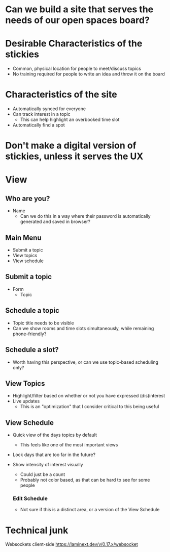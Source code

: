 # Can we build a site that serves the needs of our open spaces board?

# Desirable Characteristics of the stickies
- Common, physical location for people to meet/discuss topics
- No training required for people to write an idea and throw it on the board

# Characteristics of the site
- Automatically synced for everyone
- Can track interest in a topic
  - This can help highlight an overbooked time slot
- Automatically find a spot

# Don't make a digital version of stickies, unless it serves the UX

# View

## Who are you?
- Name
  - Can we do this in a way where their password is automatically generated and saved in browser?

## Main Menu
- Submit a topic
- View topics
- View schedule

## Submit a topic
- Form
  - Topic

## Schedule a topic
- Topic title needs to be visible
- Can we show rooms and time slots simultaneously, while remaining phone-friendly?

## Schedule a slot?
- Worth having this perspective, or can we use topic-based scheduling only?

## View Topics
- Highlight/filter based on whether or not you have expressed (dis)interest
- Live updates
  - This is an "optimization" that I consider critical to this being useful

## View Schedule
- Quick view of the days topics by default
  - This feels like one of the most important views
- Lock days that are too far in the future?
- Show intensity of interest visually
    - Could just be a count
  - Probably not color based, as that can be hard to see for some people

  ### Edit Schedule
  - Not sure if this is a distinct area, or a version of the View Schedule


# Technical junk
Websockets client-side
https://laminext.dev/v/0.17.x/websocket